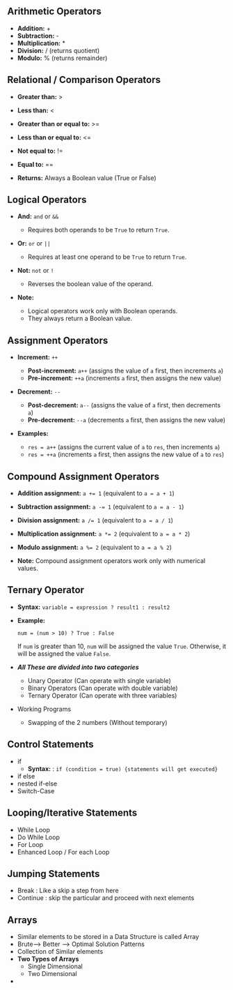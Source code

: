 ## Arithmetic Operators

* **Addition:** +
* **Subtraction:** -
* **Multiplication:** *
* **Division:** / (returns quotient)
* **Modulo:** % (returns remainder)

## Relational / Comparison Operators

* **Greater than:** >
* **Less than:** <
* **Greater than or equal to:** >=
* **Less than or equal to:** <=
* **Not equal to:** !=
* **Equal to:** ==

* **Returns:** Always a Boolean value (True or False)

## Logical Operators

* **And:** `and` or `&&`
    * Requires both operands to be `True` to return `True`.
* **Or:** `or` or `||`
    * Requires at least one operand to be `True` to return `True`.
* **Not:** `not` or `!`
    * Reverses the boolean value of the operand.

* **Note:**
    * Logical operators work only with Boolean operands.
    * They always return a Boolean value.

## Assignment Operators

* **Increment:** `++`
    * **Post-increment:** `a++` (assigns the value of `a` first, then increments `a`)
    * **Pre-increment:** `++a` (increments `a` first, then assigns the new value)
* **Decrement:** `--`
    * **Post-decrement:** `a--` (assigns the value of `a` first, then decrements `a`)
    * **Pre-decrement:** `--a` (decrements `a` first, then assigns the new value)

* **Examples:**
    * `res = a++` (assigns the current value of `a` to `res`, then increments `a`)
    * `res = ++a` (increments `a` first, then assigns the new value of `a` to `res`)

## Compound Assignment Operators

* **Addition assignment:** `a += 1` (equivalent to `a = a + 1`)
* **Subtraction assignment:** `a -= 1` (equivalent to `a = a - 1`)
* **Division assignment:** `a /= 1` (equivalent to `a = a / 1`)
* **Multiplication assignment:** `a *= 2` (equivalent to `a = a * 2`)
* **Modulo assignment:** `a %= 2` (equivalent to `a = a % 2`)

* **Note:** Compound assignment operators work only with numerical values.

## Ternary Operator

* **Syntax:** `variable = expression ? result1 : result2`

* **Example:**
    ```
    num = (num > 10) ? True : False 
    ```
  If `num` is greater than 10, `num` will be assigned the value `True`. Otherwise, it will be assigned the value `False`.
* ***All These are divided into two categories***
  * Unary Operator (Can operate with single variable)
  * Binary Operators (Can operate with double variable)
  * Ternary Operator (Can operate with three variables)

* Working Programs
  * Swapping of the 2 numbers (Without temporary)

## Control Statements

* if 
  * **Syntax:** : `if (condition = true) {statements will get executed} `
* if else
* nested if-else
* Switch-Case

## Looping/Iterative Statements

* While Loop
* Do While Loop
* For Loop
* Enhanced Loop / For each Loop

## Jumping Statements

* Break : Like a skip a step from here 
* Continue : skip the particular and proceed with next elements 

## Arrays

* Similar elements to be stored in a Data Structure is called Array
* Brute--> Better --> Optimal Solution Patterns
* Collection of Similar elements 
* **Two Types of Arrays**
  * Single Dimensional 
  * Two Dimensional
* 
